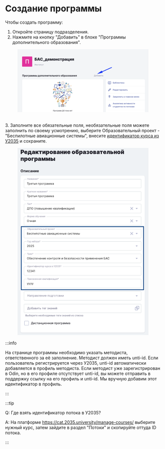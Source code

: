 # Создание программы

Чтобы создать программу:

1. Откройте страницу подразделения.
2. Нажмите на кнопку "Добавить" в блоке "Программы дополнительного образования".

<figure><img src="../.gitbook/assets/image (64).png" alt=""><figcaption></figcaption></figure>

\
3\. Заполните все обязательные поля, необязательные поля можете заполнить по своему усмотрению, выберите Образовательный проект - "Беспилотные авиационные системы", внесите [идентификатор курса из У2035](../integraciya-s-u2035/identifikator-kursa-v-u2035.md) и сохраните.

<figure><img src="../.gitbook/assets/image (2).png" alt=""><figcaption></figcaption></figure>

:::info

На странице программы необходимо указать методиста, ответственного за её заполнение. Методист должен иметь unti-id. Если пользователь регистрируется через У2035, unti-id автоматически добавляется в профиль методиста. Если методист уже зарегистрирован в Odin, но в его профиле отсутствует unti-id, вы можете отправить в поддержку ссылку на его профиль и unti-id. Мы вручную добавим этот идентификатор в профиль.

:::

:::tip

Q: Где взять идентификатор потока в У2035?

A: На платформе https://cat.2035.university/manage-courses/ выберите нужный курс, затем зайдите в раздел "Потоки" и скопируйте оттуда ID потока.

:::
